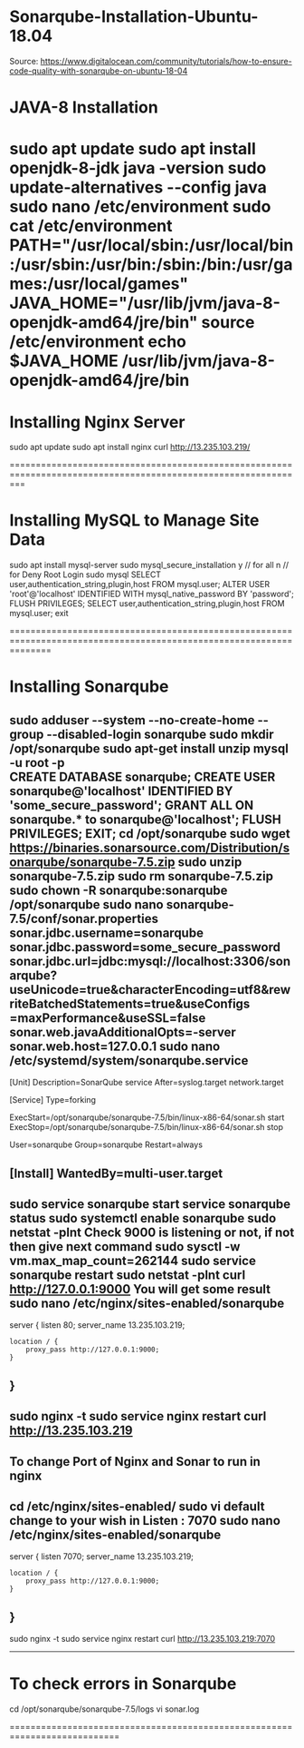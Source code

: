 # Sonarqube-Installation-Ubuntu-18.04

Source: https://www.digitalocean.com/community/tutorials/how-to-ensure-code-quality-with-sonarqube-on-ubuntu-18-04



JAVA-8 Installation
====================

sudo apt update
sudo apt install openjdk-8-jdk
java -version
sudo update-alternatives --config java
sudo nano /etc/environment
sudo cat /etc/environment
		PATH="/usr/local/sbin:/usr/local/bin:/usr/sbin:/usr/bin:/sbin:/bin:/usr/games:/usr/local/games"
		JAVA_HOME="/usr/lib/jvm/java-8-openjdk-amd64/jre/bin"
source /etc/environment
echo $JAVA_HOME
		/usr/lib/jvm/java-8-openjdk-amd64/jre/bin
==================================================================================================================

Installing Nginx Server
=======================

sudo apt update
sudo apt install nginx
curl http://13.235.103.219/

===============================================================================================================

Installing MySQL to Manage Site Data
====================================

sudo apt install mysql-server
sudo mysql_secure_installation
y		// for all
n 		// for Deny Root Login
sudo mysql
	SELECT user,authentication_string,plugin,host FROM mysql.user;
	ALTER USER 'root'@'localhost' IDENTIFIED WITH mysql_native_password BY 'password';
	FLUSH PRIVILEGES;
	SELECT user,authentication_string,plugin,host FROM mysql.user;
	exit

====================================================================================================================

Installing Sonarqube
====================

sudo adduser --system --no-create-home --group --disabled-login sonarqube
sudo mkdir /opt/sonarqube
sudo apt-get install unzip
mysql -u root -p	
	CREATE DATABASE sonarqube;
	CREATE USER sonarqube@'localhost' IDENTIFIED BY 'some_secure_password';
	GRANT ALL ON sonarqube.* to sonarqube@'localhost';
	FLUSH PRIVILEGES;
	EXIT;
cd /opt/sonarqube
sudo wget https://binaries.sonarsource.com/Distribution/sonarqube/sonarqube-7.5.zip
sudo unzip sonarqube-7.5.zip
sudo rm sonarqube-7.5.zip
sudo chown -R sonarqube:sonarqube /opt/sonarqube
sudo nano sonarqube-7.5/conf/sonar.properties
		sonar.jdbc.username=sonarqube
    	sonar.jdbc.password=some_secure_password
   		sonar.jdbc.url=jdbc:mysql://localhost:3306/sonarqube?useUnicode=true&characterEncoding=utf8&rewriteBatchedStatements=true&useConfigs	=maxPerformance&useSSL=false
   		sonar.web.javaAdditionalOpts=-server
	    sonar.web.host=127.0.0.1
sudo nano /etc/systemd/system/sonarqube.service
--------------------------------------------------------------------------
[Unit]
Description=SonarQube service
After=syslog.target network.target

[Service]
Type=forking

ExecStart=/opt/sonarqube/sonarqube-7.5/bin/linux-x86-64/sonar.sh start
ExecStop=/opt/sonarqube/sonarqube-7.5/bin/linux-x86-64/sonar.sh stop

User=sonarqube
Group=sonarqube
Restart=always

[Install]
WantedBy=multi-user.target
---------------------------------------------------------------------------
sudo service sonarqube start
service sonarqube status
sudo systemctl enable sonarqube
sudo netstat -plnt
		Check 9000 is listening or not, if not then give next command
sudo sysctl -w vm.max_map_count=262144
sudo service sonarqube restart
sudo netstat -plnt
curl http://127.0.0.1:9000
		You will get some result
sudo nano /etc/nginx/sites-enabled/sonarqube
---------------------------------------------------------------------------
server {
    listen 80;
    server_name 13.235.103.219;

    location / {
        proxy_pass http://127.0.0.1:9000;
    }
}
--------------------------------------------------------------------------------
sudo nginx -t
sudo service nginx restart
curl http://13.235.103.219
------------------------------------------------------------------------------------

To change Port of Nginx and Sonar to run in nginx
-------------------------------------------------

cd /etc/nginx/sites-enabled/ 
sudo vi default
		change to your wish in Listen : 7070
sudo nano /etc/nginx/sites-enabled/sonarqube
---------------------------------------------------------------------------
server {
    listen 7070;
    server_name 13.235.103.219;

    location / {
        proxy_pass http://127.0.0.1:9000;
    }
}
--------------------------------------------------------------------------------
sudo nginx -t
sudo service nginx restart
curl http://13.235.103.219:7070


-------------------------------------------------------------------------

To check errors in Sonarqube
===============================
cd /opt/sonarqube/sonarqube-7.5/logs
vi sonar.log

===========================================================================
